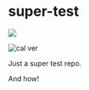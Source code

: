 super-test
==========

<a title="Calendar Versioning" target="_blank" href="https://calver.org/"><img src="https://img.shields.io/badge/calver-0Y.0M.MINOR-1FAFC8.svg?style=flat" /></a>

![cal ver](https://img.shields.io/badge/calver-0Y.0M.MINOR-1FAFC8.svg?style=flat)

Just a super test repo.

And how!

